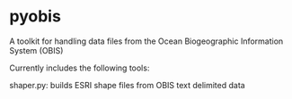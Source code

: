 pyobis
======

A toolkit for handling data files from the Ocean Biogeographic Information System (OBIS)

Currently includes the following tools:

shaper.py: builds ESRI shape files from OBIS text delimited data
